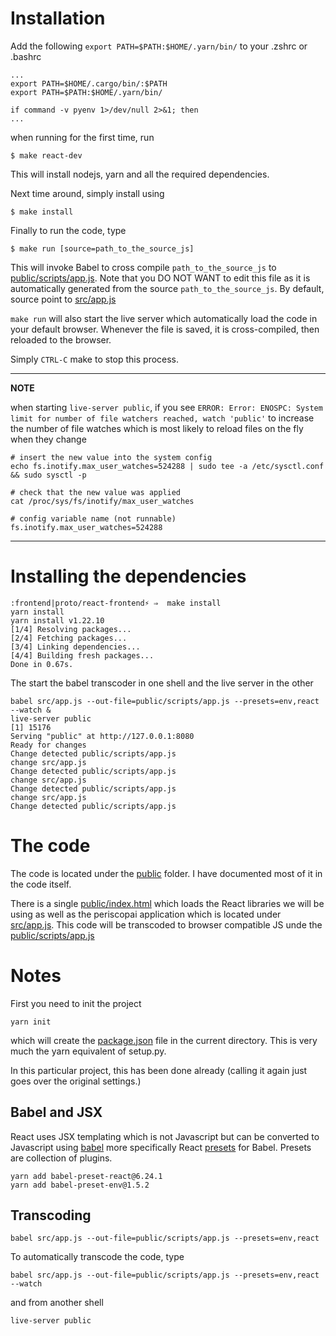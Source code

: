 # Installation

Add the following ``export PATH=$PATH:$HOME/.yarn/bin/`` to your .zshrc or .bashrc

```shell
...
export PATH=$HOME/.cargo/bin/:$PATH
export PATH=$PATH:$HOME/.yarn/bin/

if command -v pyenv 1>/dev/null 2>&1; then
...
```

when running for the first time, run

```shell
$ make react-dev
```

This will install nodejs, yarn and all the required dependencies.

Next time around, simply install using

```shell
$ make install
```

Finally to run the code, type
```shell
$ make run [source=path_to_the_source_js]
```
This will invoke Babel to cross compile ``path_to_the_source_js`` to [public/scripts/app.js](public/scripts/app.js).
Note that you DO NOT WANT to edit this file as it is automatically generated from the source ``path_to_the_source_js``.
By default, source point to [src/app.js](src/app.js)

``make run`` will also start the live server which automatically load the code in your default browser. 
Whenever the file is saved, it is cross-compiled, then reloaded to the browser.

Simply ``CTRL-C`` make to stop this process.



---
**NOTE**

when starting ``live-server public``, if you see ``ERROR: Error: ENOSPC: System limit for number of file watchers reached, watch 'public'``
to increase the number of file watches which is most likely to reload files on the fly when they change

```
# insert the new value into the system config
echo fs.inotify.max_user_watches=524288 | sudo tee -a /etc/sysctl.conf && sudo sysctl -p

# check that the new value was applied
cat /proc/sys/fs/inotify/max_user_watches

# config variable name (not runnable)
fs.inotify.max_user_watches=524288

```
---

# Installing the dependencies

```shell
:frontend|proto/react-frontend⚡ ⇒  make install                
yarn install
yarn install v1.22.10
[1/4] Resolving packages...
[2/4] Fetching packages...
[3/4] Linking dependencies...
[4/4] Building fresh packages...
Done in 0.67s.
```

The start the babel transcoder in one shell and the live server in the other

```
babel src/app.js --out-file=public/scripts/app.js --presets=env,react --watch &
live-server public
[1] 15176
Serving "public" at http://127.0.0.1:8080
Ready for changes
Change detected public/scripts/app.js
change src/app.js
Change detected public/scripts/app.js
change src/app.js
Change detected public/scripts/app.js
change src/app.js
Change detected public/scripts/app.js
```

# The code

The code is located under the [public](public) folder. I have documented most of it in the code 
itself.

There is a single [public/index.html](public/index.html) which loads the React libraries we will 
be using as well as the periscopai application which is located under [src/app.js](src/app.js).
This code will be transcoded to browser compatible JS unde the [public/scripts/app.js](public/scripts/app.js)

# Notes

First you need to init the project

``` shell
yarn init
```
which will create the [package.json](package.json) file in the current directory. 
This is very much the yarn equivalent of setup.py.

In this particular project, this has been done already (calling it again just goes over 
the original settings.) 


## Babel and JSX

React uses JSX templating which is not Javascript but can be converted to Javascript using [babel](https://babeljs.io/) 
more specifically React [presets](https://babeljs.io/docs/en/presets) for Babel. Presets are collection of plugins.

```shell
yarn add babel-preset-react@6.24.1
yarn add babel-preset-env@1.5.2
```

## Transcoding

```
babel src/app.js --out-file=public/scripts/app.js --presets=env,react
```

To automatically transcode the code, type 

```shell
babel src/app.js --out-file=public/scripts/app.js --presets=env,react --watch
```
and from another shell
```
live-server public
```

